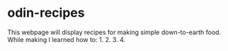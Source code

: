 # odin-recipes
This webpage will display recipes for making simple down-to-earth food. While making I learned how to:
1.
2.
3.
4. 
